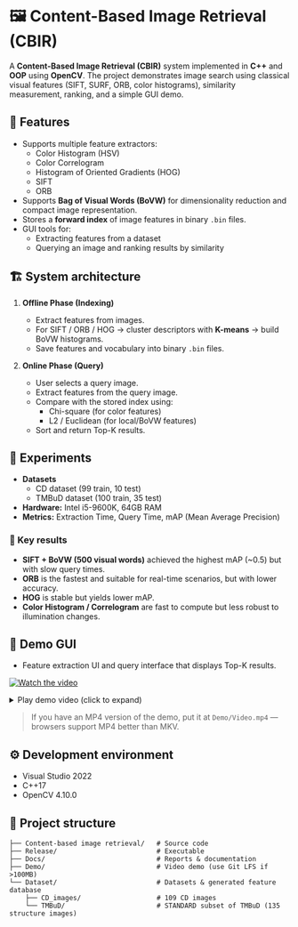 # 🖼️ Content-Based Image Retrieval (CBIR)

A **Content-Based Image Retrieval (CBIR)** system implemented in **C++** and **OOP** using **OpenCV**. The project demonstrates image search using classical visual features (SIFT, SURF, ORB, color histograms), similarity measurement, ranking, and a simple GUI demo.

## 🚀 Features
- Supports multiple feature extractors:
  - Color Histogram (HSV)
  - Color Correlogram
  - Histogram of Oriented Gradients (HOG)
  - SIFT
  - ORB
- Supports **Bag of Visual Words (BoVW)** for dimensionality reduction and compact image representation.
- Stores a **forward index** of image features in binary `.bin` files.
- GUI tools for:
  - Extracting features from a dataset
  - Querying an image and ranking results by similarity

## 🏗️ System architecture
1. **Offline Phase (Indexing)**
   - Extract features from images.
   - For SIFT / ORB / HOG → cluster descriptors with **K-means** → build BoVW histograms.
   - Save features and vocabulary into binary `.bin` files.

2. **Online Phase (Query)**
   - User selects a query image.
   - Extract features from the query image.
   - Compare with the stored index using:
     - Chi-square (for color features)
     - L2 / Euclidean (for local/BoVW features)
   - Sort and return Top-K results.

## 🧪 Experiments
- **Datasets**
  - CD dataset (99 train, 10 test)
  - TMBuD dataset (100 train, 35 test)
- **Hardware:** Intel i5-9600K, 64GB RAM
- **Metrics:** Extraction Time, Query Time, mAP (Mean Average Precision)

### 🔹 Key results
- **SIFT + BoVW (500 visual words)** achieved the highest mAP (~0.5) but with slow query times.
- **ORB** is the fastest and suitable for real-time scenarios, but with lower accuracy.
- **HOG** is stable but yields lower mAP.
- **Color Histogram / Correlogram** are fast to compute but less robust to illumination changes.

## 📸 Demo GUI
- Feature extraction UI and query interface that displays Top-K results.

<!-- Thumbnail link (click opens the raw video file) -->
[![Watch the video](https://raw.githubusercontent.com/CISTILY/Content-based-image-retrieval/master/thumbnail.jpg)](https://raw.githubusercontent.com/CISTILY/Content-based-image-retrieval/master/Demo/Video.mkv)

<!-- Embedded video player -->
<details>
<summary>Play demo video (click to expand)</summary>

<video controls width="720" style="max-width:100%; height:auto;">
  <source src="https://raw.githubusercontent.com/CISTILY/Content-based-image-retrieval/master/Demo/Video.mkv" type="video/x-matroska">
  <!-- Fallback if browser does not support MKV -->
  <source src="https://raw.githubusercontent.com/CISTILY/Content-based-image-retrieval/master/Demo/Video.mkv" type="video/mkv">
  Your browser does not support the HTML5 video element. You can download the demo: 
  <a href="https://raw.githubusercontent.com/CISTILY/Content-based-image-retrieval/master/Demo/Video.mkv">Download .mkv</a>.
</video>

</details>

> If you have an MP4 version of the demo, put it at `Demo/Video.mp4` — browsers support MP4 better than MKV.

## ⚙️ Development environment
- Visual Studio 2022
- C++17
- OpenCV 4.10.0

## 📂 Project structure
```text
├── Content-based image retrieval/   # Source code
├── Release/                         # Executable
├── Docs/                            # Reports & documentation
├── Demo/                            # Video demo (use Git LFS if >100MB)
└── Dataset/                         # Datasets & generated feature database
    ├── CD_images/                   # 109 CD images
    └── TMBuD/                       # STANDARD subset of TMBuD (135 structure images)
